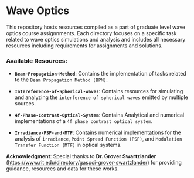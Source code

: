 # Wave Optics

This repository hosts resources compiled as a part of graduate level wave optics course assignnments. Each directory focuses on a specific task related to wave optics simulations and analysis and includes all necessary resources including requirements for assignments and solutions.

### Available Resources:
- **`Beam-Propagation-Method`**: Contains the implementation of tasks related to the `Beam Propagation Method (BPM)`.

- **`Intereference-of-Spherical-waves`**: Contains resources for simulating and analyzing the `interference of spherical waves` emitted by multiple sources.

- **`4f-Phase-Contrast-Optical-System`**: Contains Analytical and numerical implementations of a `4f phase contrast optical system`.

- **`Irradiance-PSF-and-MTF`**: Contains numerical implementations for the analysis of `irradiance`, `Point Spread Function (PSF)`, and `Modulation Transfer Function (MTF)` in optical systems.  

**Acknowledgment**: 
Special thanks to **Dr. Grover Swartzlander** (https://www.rit.edu/directory/gaspci-grover-swartzlander) for providing guidance, resources and data for these works.

